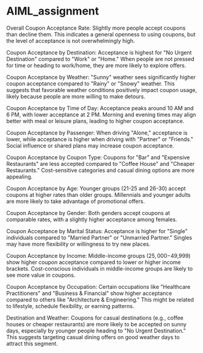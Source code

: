 # AIML_assignment
Overall Coupon Acceptance Rate:
Slightly more people accept coupons than decline them. This indicates a general openness to using coupons, but the level of acceptance is not overwhelmingly high.

Coupon Acceptance by Destination:
Acceptance is highest for "No Urgent Destination" compared to "Work" or "Home."
When people are not pressed for time or heading to work/home, they are more likely to explore offers.

Coupon Acceptance by Weather:
"Sunny" weather sees significantly higher coupon acceptance compared to "Rainy" or "Snowy" weather.
This suggests that favorable weather conditions positively impact coupon usage, likely because people are more willing to make detours.

Coupon Acceptance by Time of Day:
Acceptance peaks around 10 AM and 6 PM, with lower acceptance at 2 PM.
Morning and evening times may align better with meal or leisure plans, leading to higher coupon acceptance.

Coupon Acceptance by Passenger:
When driving "Alone," acceptance is lower, while acceptance is higher when driving with "Partner" or "Friends."
Social influence or shared plans may increase coupon acceptance.

Coupon Acceptance by Coupon Type:
Coupons for "Bar" and "Expensive Restaurants" are less accepted compared to "Coffee House" and "Cheaper Restaurants."
Cost-sensitive categories and casual dining options are more appealing.

Coupon Acceptance by Age:
Younger groups (21-25 and 26-30) accept coupons at higher rates than older groups.
Millennials and younger adults are more likely to take advantage of promotional offers.

Coupon Acceptance by Gender:
Both genders accept coupons at comparable rates, with a slightly higher acceptance among females.

Coupon Acceptance by Marital Status:
Acceptance is higher for "Single" individuals compared to "Married Partner" or "Unmarried Partner."
Singles may have more flexibility or willingness to try new places.

Coupon Acceptance by Income:
Middle-income groups ($25,000-$49,999) show higher coupon acceptance compared to lower or higher income brackets.
Cost-conscious individuals in middle-income groups are likely to see more value in coupons.

Coupon Acceptance by Occupation:
Certain occupations like "Healthcare Practitioners" and "Business & Financial" show higher acceptance compared to others like "Architecture & Engineering."
This might be related to lifestyle, schedule flexibility, or earning patterns.


Destination and Weather:
Coupons for casual destinations (e.g., coffee houses or cheaper restaurants) are more likely to be accepted on sunny days, especially by younger people heading to "No Urgent Destination." This suggests targeting casual dining offers on good weather days to attract this segment.
